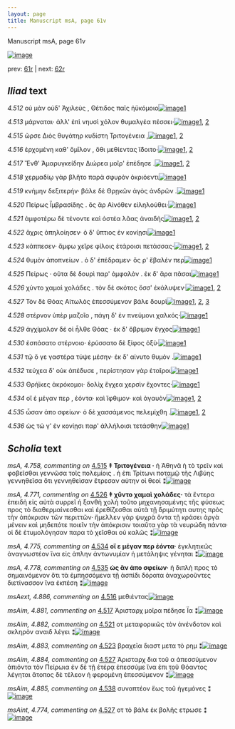 ```yaml
---
layout: page
title: Manuscript msA, page 61v
---
```


Manuscript msA, page 61v

[![image](http://www.homermultitext.org/iipsrv?OBJ=IIP,1.0&FIF=/project/homer/pyramidal/deepzoom/hmt/vaimg/2017a/VA061VN_0563.tif&WID=100&CVT=JPEG)](http://www.homermultitext.org/ict2/?urn=urn:cite2:hmt:vaimg.2017a:VA061VN_0563)

prev:  [61r](../61r/) | next:  [62r](../62r/)

## *Iliad* text

*4.512* <a id="4.512"/> οὐ μὰν οὐδ' Ἀχιλεὺς , Θέτιδος παῖς ἠϋκόμοιο[![image](http://www.homermultitext.org/iipsrv?OBJ=IIP,1.0&FIF=/project/homer/pyramidal/deepzoom/hmt/vaimg/2017a/VA061VN_0563.tif&RGN=0.4545,0.2307,0.4044,0.0285&WID=1000&CVT=JPEG)](http://www.homermultitext.org/ict2/?urn=urn:cite2:hmt:vaimg.2017a:VA061VN_0563@0.4545,0.2307,0.4044,0.0285)[1](#msA_4.784)

*4.513* <a id="4.513"/> μάρναται· ἀλλ' ἐπὶ νηυσὶ χόλον θυμαλγέα πέσσει·[![image](http://www.homermultitext.org/iipsrv?OBJ=IIP,1.0&FIF=/project/homer/pyramidal/deepzoom/hmt/vaimg/2017a/VA061VN_0563.tif&RGN=0.4555,0.2524,0.4044,0.0285&WID=1000&CVT=JPEG)](http://www.homermultitext.org/ict2/?urn=urn:cite2:hmt:vaimg.2017a:VA061VN_0563@0.4555,0.2524,0.4044,0.0285)[1](#msA_4.784), [2](#msAim_4.880)

*4.515* <a id="4.515"/> ῶρσε Διὸς θυγάτηρ κυδίστη Τριτογένεια ,[![image](http://www.homermultitext.org/iipsrv?OBJ=IIP,1.0&FIF=/project/homer/pyramidal/deepzoom/hmt/vaimg/2017a/VA061VN_0563.tif&RGN=0.4615,0.287,0.3544,0.0308&WID=1000&CVT=JPEG)](http://www.homermultitext.org/ict2/?urn=urn:cite2:hmt:vaimg.2017a:VA061VN_0563@0.4615,0.287,0.3544,0.0308)[1](#msA_4.758), [2](#msA_4.784)

*4.516* <a id="4.516"/> ἐρχομένη καθ' ὅμῑλον , ὅθι μεθίεντας ἴ̈δοιτο·[![image](http://www.homermultitext.org/iipsrv?OBJ=IIP,1.0&FIF=/project/homer/pyramidal/deepzoom/hmt/vaimg/2017a/VA061VN_0563.tif&RGN=0.4665,0.3058,0.3844,0.0308&WID=1000&CVT=JPEG)](http://www.homermultitext.org/ict2/?urn=urn:cite2:hmt:vaimg.2017a:VA061VN_0563@0.4665,0.3058,0.3844,0.0308)[1](#msA_4.784), [2](#msAext_4.886)

*4.517* <a id="4.517"/> Ἔνθ' Ἀμαρυγκείδην Διώρεα μοῖρ' ἐπέδησε .[![image](http://www.homermultitext.org/iipsrv?OBJ=IIP,1.0&FIF=/project/homer/pyramidal/deepzoom/hmt/vaimg/2017a/VA061VN_0563.tif&RGN=0.4655,0.3238,0.3724,0.0308&WID=1000&CVT=JPEG)](http://www.homermultitext.org/ict2/?urn=urn:cite2:hmt:vaimg.2017a:VA061VN_0563@0.4655,0.3238,0.3724,0.0308)[1](#msAim_4.881), [2](#msA_4.784)

*4.518* <a id="4.518"/> χερμαδίῳ γὰρ βλῆτο παρὰ σφυρὸν ὀκριόεντι[![image](http://www.homermultitext.org/iipsrv?OBJ=IIP,1.0&FIF=/project/homer/pyramidal/deepzoom/hmt/vaimg/2017a/VA061VN_0563.tif&RGN=0.4595,0.3441,0.3944,0.0285&WID=1000&CVT=JPEG)](http://www.homermultitext.org/ict2/?urn=urn:cite2:hmt:vaimg.2017a:VA061VN_0563@0.4595,0.3441,0.3944,0.0285)[1](#msA_4.784)

*4.519* <a id="4.519"/> κνήμην δεξιτερήν· βάλε δὲ Θρῃκῶν ἀγὸς ἀνδρῶν .[![image](http://www.homermultitext.org/iipsrv?OBJ=IIP,1.0&FIF=/project/homer/pyramidal/deepzoom/hmt/vaimg/2017a/VA061VN_0563.tif&RGN=0.4675,0.3621,0.4144,0.0301&WID=1000&CVT=JPEG)](http://www.homermultitext.org/ict2/?urn=urn:cite2:hmt:vaimg.2017a:VA061VN_0563@0.4675,0.3621,0.4144,0.0301)[1](#msA_4.784)

*4.520* <a id="4.520"/> Πείρως Ϊμβρασίδης . ὃς ἂρ Αἰνόθεν εἰληλούθει·[![image](http://www.homermultitext.org/iipsrv?OBJ=IIP,1.0&FIF=/project/homer/pyramidal/deepzoom/hmt/vaimg/2017a/VA061VN_0563.tif&RGN=0.4635,0.3817,0.4044,0.0301&WID=1000&CVT=JPEG)](http://www.homermultitext.org/ict2/?urn=urn:cite2:hmt:vaimg.2017a:VA061VN_0563@0.4635,0.3817,0.4044,0.0301)[1](#msA_4.784)

*4.521* <a id="4.521"/> ἀμφοτέρω δὲ τένοντε καὶ ὀστέα λᾶας ἀναιδὴς[![image](http://www.homermultitext.org/iipsrv?OBJ=IIP,1.0&FIF=/project/homer/pyramidal/deepzoom/hmt/vaimg/2017a/VA061VN_0563.tif&RGN=0.4565,0.3989,0.4084,0.0331&WID=1000&CVT=JPEG)](http://www.homermultitext.org/ict2/?urn=urn:cite2:hmt:vaimg.2017a:VA061VN_0563@0.4565,0.3989,0.4084,0.0331)[1](#msA_4.784), [2](#msAim_4.882)

*4.522* <a id="4.522"/> ἄχρις ἀπηλοίησεν· ὁ δ' ὕπτιος ἐν κονίῃσι[![image](http://www.homermultitext.org/iipsrv?OBJ=IIP,1.0&FIF=/project/homer/pyramidal/deepzoom/hmt/vaimg/2017a/VA061VN_0563.tif&RGN=0.4635,0.4185,0.3864,0.0331&WID=1000&CVT=JPEG)](http://www.homermultitext.org/ict2/?urn=urn:cite2:hmt:vaimg.2017a:VA061VN_0563@0.4635,0.4185,0.3864,0.0331)[1](#msA_4.784)

*4.523* <a id="4.523"/> κάππεσεν· ἄμφω χεῖρε φίλοις ἑτάροισι πετάσσας·[![image](http://www.homermultitext.org/iipsrv?OBJ=IIP,1.0&FIF=/project/homer/pyramidal/deepzoom/hmt/vaimg/2017a/VA061VN_0563.tif&RGN=0.4665,0.4335,0.4144,0.0361&WID=1000&CVT=JPEG)](http://www.homermultitext.org/ict2/?urn=urn:cite2:hmt:vaimg.2017a:VA061VN_0563@0.4665,0.4335,0.4144,0.0361)[1](#msA_4.784), [2](#msAim_4.883)

*4.524* <a id="4.524"/> θυμὸν ἀποπνείων . ὁ δ' ἐπέδραμεν· ὅς ρ' ἔβαλέν περ[![image](http://www.homermultitext.org/iipsrv?OBJ=IIP,1.0&FIF=/project/homer/pyramidal/deepzoom/hmt/vaimg/2017a/VA061VN_0563.tif&RGN=0.4635,0.4523,0.4224,0.0361&WID=1000&CVT=JPEG)](http://www.homermultitext.org/ict2/?urn=urn:cite2:hmt:vaimg.2017a:VA061VN_0563@0.4635,0.4523,0.4224,0.0361)[1](#msA_4.784)

*4.525* <a id="4.525"/> Πείρως · οῦτα δὲ δουρὶ παρ' ὀμφαλὸν . ἐκ δ' ἄρα πᾶσαι[![image](http://www.homermultitext.org/iipsrv?OBJ=IIP,1.0&FIF=/project/homer/pyramidal/deepzoom/hmt/vaimg/2017a/VA061VN_0563.tif&RGN=0.4605,0.4718,0.4274,0.0331&WID=1000&CVT=JPEG)](http://www.homermultitext.org/ict2/?urn=urn:cite2:hmt:vaimg.2017a:VA061VN_0563@0.4605,0.4718,0.4274,0.0331)[1](#msA_4.784)

*4.526* <a id="4.526"/> χύντο χαμαὶ χολάδες . τὸν δὲ σκότος ὄσσ' ἐκάλυψεν·[![image](http://www.homermultitext.org/iipsrv?OBJ=IIP,1.0&FIF=/project/homer/pyramidal/deepzoom/hmt/vaimg/2017a/VA061VN_0563.tif&RGN=0.4595,0.4884,0.4364,0.0398&WID=1000&CVT=JPEG)](http://www.homermultitext.org/ict2/?urn=urn:cite2:hmt:vaimg.2017a:VA061VN_0563@0.4595,0.4884,0.4364,0.0398)[1](#msA_4.784), [2](#msA_4.771)

*4.527* <a id="4.527"/> Τὸν δὲ Θόας Αἰτωλὸς ἐπεσσύμενον βάλε δουρὶ[![image](http://www.homermultitext.org/iipsrv?OBJ=IIP,1.0&FIF=/project/homer/pyramidal/deepzoom/hmt/vaimg/2017a/VA061VN_0563.tif&RGN=0.4595,0.5086,0.4114,0.0346&WID=1000&CVT=JPEG)](http://www.homermultitext.org/ict2/?urn=urn:cite2:hmt:vaimg.2017a:VA061VN_0563@0.4595,0.5086,0.4114,0.0346)[1](#msAint_4.774), [2](#msA_4.784), [3](#msAim_4.884)

*4.528* <a id="4.528"/> στέρνον ὑπὲρ μαζοῖο , πάγη δ' ἐν πνεύμονι χαλκός·[![image](http://www.homermultitext.org/iipsrv?OBJ=IIP,1.0&FIF=/project/homer/pyramidal/deepzoom/hmt/vaimg/2017a/VA061VN_0563.tif&RGN=0.4715,0.5244,0.4254,0.0391&WID=1000&CVT=JPEG)](http://www.homermultitext.org/ict2/?urn=urn:cite2:hmt:vaimg.2017a:VA061VN_0563@0.4715,0.5244,0.4254,0.0391)[1](#msA_4.784)

*4.529* <a id="4.529"/> ἀγχίμολον δέ οἱ ἦλθε Θόας · ἐκ δ' ὄβριμον ἔγχος[![image](http://www.homermultitext.org/iipsrv?OBJ=IIP,1.0&FIF=/project/homer/pyramidal/deepzoom/hmt/vaimg/2017a/VA061VN_0563.tif&RGN=0.4675,0.5447,0.4164,0.0391&WID=1000&CVT=JPEG)](http://www.homermultitext.org/ict2/?urn=urn:cite2:hmt:vaimg.2017a:VA061VN_0563@0.4675,0.5447,0.4164,0.0391)[1](#msA_4.784)

*4.530* <a id="4.530"/> ἐσπάσατο στέρνοιο· ἐρύσσατο δὲ ξίφος ὀξὺ·[![image](http://www.homermultitext.org/iipsrv?OBJ=IIP,1.0&FIF=/project/homer/pyramidal/deepzoom/hmt/vaimg/2017a/VA061VN_0563.tif&RGN=0.4695,0.5635,0.3854,0.0353&WID=1000&CVT=JPEG)](http://www.homermultitext.org/ict2/?urn=urn:cite2:hmt:vaimg.2017a:VA061VN_0563@0.4695,0.5635,0.3854,0.0353)[1](#msA_4.784)

*4.531* <a id="4.531"/> τῷ ὅ γε γαστέρα τύψε μέσην· ἐκ δ' αίνυτο θυμὸν .[![image](http://www.homermultitext.org/iipsrv?OBJ=IIP,1.0&FIF=/project/homer/pyramidal/deepzoom/hmt/vaimg/2017a/VA061VN_0563.tif&RGN=0.4665,0.5838,0.4144,0.0353&WID=1000&CVT=JPEG)](http://www.homermultitext.org/ict2/?urn=urn:cite2:hmt:vaimg.2017a:VA061VN_0563@0.4665,0.5838,0.4144,0.0353)[1](#msA_4.784)

*4.532* <a id="4.532"/> τεύχεα δ' οὐκ ἀπέδυσε , περίστησαν γὰρ ἑταῖροι[![image](http://www.homermultitext.org/iipsrv?OBJ=IIP,1.0&FIF=/project/homer/pyramidal/deepzoom/hmt/vaimg/2017a/VA061VN_0563.tif&RGN=0.4675,0.6026,0.4124,0.0391&WID=1000&CVT=JPEG)](http://www.homermultitext.org/ict2/?urn=urn:cite2:hmt:vaimg.2017a:VA061VN_0563@0.4675,0.6026,0.4124,0.0391)[1](#msA_4.784)

*4.533* <a id="4.533"/> Θρήϊκες ἀκρόκομοι· δολὶχ ἔγχεα χερσὶν ἔχοντες·[![image](http://www.homermultitext.org/iipsrv?OBJ=IIP,1.0&FIF=/project/homer/pyramidal/deepzoom/hmt/vaimg/2017a/VA061VN_0563.tif&RGN=0.4705,0.6221,0.4144,0.0383&WID=1000&CVT=JPEG)](http://www.homermultitext.org/ict2/?urn=urn:cite2:hmt:vaimg.2017a:VA061VN_0563@0.4705,0.6221,0.4144,0.0383)[1](#msA_4.784)

*4.534* <a id="4.534"/> οἵ ἑ μέγαν περ , ἐόντα· καὶ ἴφθιμον· καὶ ἀγαυὸν[![image](http://www.homermultitext.org/iipsrv?OBJ=IIP,1.0&FIF=/project/homer/pyramidal/deepzoom/hmt/vaimg/2017a/VA061VN_0563.tif&RGN=0.4715,0.6401,0.4084,0.0353&WID=1000&CVT=JPEG)](http://www.homermultitext.org/ict2/?urn=urn:cite2:hmt:vaimg.2017a:VA061VN_0563@0.4715,0.6401,0.4084,0.0353)[1](#msA_4.784), [2](#msA_4.775)

*4.535* <a id="4.535"/> ὦσαν ἀπο σφείων· ὁ δὲ χασσάμενος πελεμίχθη .[![image](http://www.homermultitext.org/iipsrv?OBJ=IIP,1.0&FIF=/project/homer/pyramidal/deepzoom/hmt/vaimg/2017a/VA061VN_0563.tif&RGN=0.4575,0.6582,0.4394,0.0361&WID=1000&CVT=JPEG)](http://www.homermultitext.org/ict2/?urn=urn:cite2:hmt:vaimg.2017a:VA061VN_0563@0.4575,0.6582,0.4394,0.0361)[1](#msA_4.784), [2](#msA_4.778)

*4.536* <a id="4.536"/> ὡς τώ γ' ἐν κονίῃσι παρ' ἀλλήλοισι τετάσθην[![image](http://www.homermultitext.org/iipsrv?OBJ=IIP,1.0&FIF=/project/homer/pyramidal/deepzoom/hmt/vaimg/2017a/VA061VN_0563.tif&RGN=0.4645,0.6792,0.3944,0.0361&WID=1000&CVT=JPEG)](http://www.homermultitext.org/ict2/?urn=urn:cite2:hmt:vaimg.2017a:VA061VN_0563@0.4645,0.6792,0.3944,0.0361)[1](#msA_4.784)

## *Scholia* text

*msA, 4.758, commenting on* [4.515](#4.515)  <a id="msA_4.758"/> **‡ Τριτογένεια ·** ἡ Ἀθηνᾶ ἡ τὸ τρεῖν καὶ φοβεῖσθαι γεννῶσα τοῖς πολεμίοις . ἡ ἐπι Τρίτωνι ποταμῷ τῆς Λιβύης γεννηθεῖσα ὅτι γεννηθεὶσαν ἔτρεσαν αὐτην οἱ θεοί ⁑[![image](http://www.homermultitext.org/iipsrv?OBJ=IIP,1.0&FIF=/project/homer/pyramidal/deepzoom/hmt/vaimg/2017a/VA061VN_0563.tif&RGN=0.20781135,0.12641770,0.66543847,0.03900415&WID=1000&CVT=JPEG)](http://www.homermultitext.org/ict2/?urn=urn:cite2:hmt:vaimg.2017a:VA061VN_0563@0.20781135,0.12641770,0.66543847,0.03900415)

*msA, 4.771, commenting on* [4.526](#4.526)  <a id="msA_4.771"/> **‡ χῦντο χαμαὶ χολάδες·** τὰ ἔντερα ἐπειδὴ εἰς αὐτὰ συρρεῖ ἡ ξανθὴ χολὴ τοῦτο μηχανησαμένης τῆς φύσεως προς τὸ διαθερμαίνεσθαι καὶ ἐρεθίζεσθαι αὐτὰ τῇ δριμύτητι αυτης πρὸς τὴν ἀπόκρισιν τῶν περιττῶν· ἤμελλεν γὰρ ψυχρὰ ὄντα τῇ κράσει ἀργὰ μένειν καὶ μηδεπότε ποιεῖν τὴν ἀπόκρισιν τοιαῦτα γὰρ τὰ νευρώδη πάντα· οἱ δὲ ἐτυμολόγησαν παρα τὸ χεῖσθαι οὐ καλῶς ⁑[![image](http://www.homermultitext.org/iipsrv?OBJ=IIP,1.0&FIF=/project/homer/pyramidal/deepzoom/hmt/vaimg/2017a/VA061VN_0563.tif&RGN=0.19123066,0.51065007,0.20928519,0.13720609&WID=1000&CVT=JPEG)](http://www.homermultitext.org/ict2/?urn=urn:cite2:hmt:vaimg.2017a:VA061VN_0563@0.19123066,0.51065007,0.20928519,0.13720609)

*msA, 4.775, commenting on* [4.534](#4.534)  <a id="msA_4.775"/> **οἵ ε μέγαν περ ἐόντα·** ἐγκλητικῶς ἀναγνωστέον ἵνα εἰς ἁπλην ἀντωνυμίαν ἡ μετάληψις γένηται ⁑[![image](http://www.homermultitext.org/iipsrv?OBJ=IIP,1.0&FIF=/project/homer/pyramidal/deepzoom/hmt/vaimg/2017a/VA061VN_0563.tif&RGN=0.19896831,0.64370678,0.20228445,0.04287690&WID=1000&CVT=JPEG)](http://www.homermultitext.org/ict2/?urn=urn:cite2:hmt:vaimg.2017a:VA061VN_0563@0.19896831,0.64370678,0.20228445,0.04287690)

*msA, 4.778, commenting on* [4.535](#4.535)  <a id="msA_4.778"/> **ὠς ἂν ἀπο σφείων·** ἡ διπλὴ προς τὸ σημαινόμενον ὅτι τὰ ἐμπησσόμενα τῇ ἀσπίδι δόρατα ἀναχωροῦντες διετίνασσον ἵνα ἐκπέση ⁑[![image](http://www.homermultitext.org/iipsrv?OBJ=IIP,1.0&FIF=/project/homer/pyramidal/deepzoom/hmt/vaimg/2017a/VA061VN_0563.tif&RGN=0.20560059,0.68215768,0.20965365,0.05975104&WID=1000&CVT=JPEG)](http://www.homermultitext.org/ict2/?urn=urn:cite2:hmt:vaimg.2017a:VA061VN_0563@0.20560059,0.68215768,0.20965365,0.05975104)

*msAext, 4.886, commenting on* [4.516](#4.516)  <a id="msAext_4.886"/> μεθιέντας[![image](http://www.homermultitext.org/iipsrv?OBJ=IIP,1.0&FIF=/project/homer/pyramidal/deepzoom/hmt/vaimg/2017a/VA061VN_0563.tif&RGN=0.14240973,0.32406639,0.04753132,0.01341632&WID=1000&CVT=JPEG)](http://www.homermultitext.org/ict2/?urn=urn:cite2:hmt:vaimg.2017a:VA061VN_0563@0.14240973,0.32406639,0.04753132,0.01341632)

*msAim, 4.881, commenting on* [4.517](#4.517)  <a id="msAim_4.881"/> Ἀρισταρχ μοῖρα πέδησε Ϊα ⁑[![image](http://www.homermultitext.org/iipsrv?OBJ=IIP,1.0&FIF=/project/homer/pyramidal/deepzoom/hmt/vaimg/2017a/VA061VN_0563.tif&RGN=0.41083272,0.33360996,0.05895357,0.02655602&WID=1000&CVT=JPEG)](http://www.homermultitext.org/ict2/?urn=urn:cite2:hmt:vaimg.2017a:VA061VN_0563@0.41083272,0.33360996,0.05895357,0.02655602)

*msAim, 4.882, commenting on* [4.521](#4.521)  <a id="msAim_4.882"/> οτ μεταφορικῶς τὸν ἀνένδοτον καὶ σκληρὸν αναιδ λέγει ⁑[![image](http://www.homermultitext.org/iipsrv?OBJ=IIP,1.0&FIF=/project/homer/pyramidal/deepzoom/hmt/vaimg/2017a/VA061VN_0563.tif&RGN=0.39904200,0.41134163,0.06226971,0.04287690&WID=1000&CVT=JPEG)](http://www.homermultitext.org/ict2/?urn=urn:cite2:hmt:vaimg.2017a:VA061VN_0563@0.39904200,0.41134163,0.06226971,0.04287690)

*msAim, 4.883, commenting on* [4.523](#4.523)  <a id="msAim_4.883"/> βραχεῖα διαστ μετα τὸ ρημ ⁑[![image](http://www.homermultitext.org/iipsrv?OBJ=IIP,1.0&FIF=/project/homer/pyramidal/deepzoom/hmt/vaimg/2017a/VA061VN_0563.tif&RGN=0.40272660,0.45228216,0.05858511,0.02793914&WID=1000&CVT=JPEG)](http://www.homermultitext.org/ict2/?urn=urn:cite2:hmt:vaimg.2017a:VA061VN_0563@0.40272660,0.45228216,0.05858511,0.02793914)

*msAim, 4.884, commenting on* [4.527](#4.527)  <a id="msAim_4.884"/> Ἀρισταρχ δια τοῦ α ἀπεσσύμενον ἀπιόντα τὸν Πείρωια ἐν δὲ τῇ ἑτέρᾳ ἑπεσσύμε ἵνα ἐπι τοῦ Θόαντος λέγηται ἄτοπος δὲ τέλεον ἡ φερομένη ἐπεσσύμενον ⁑[![image](http://www.homermultitext.org/iipsrv?OBJ=IIP,1.0&FIF=/project/homer/pyramidal/deepzoom/hmt/vaimg/2017a/VA061VN_0563.tif&RGN=0.40493736,0.52392808,0.06300663,0.09322268&WID=1000&CVT=JPEG)](http://www.homermultitext.org/ict2/?urn=urn:cite2:hmt:vaimg.2017a:VA061VN_0563@0.40493736,0.52392808,0.06300663,0.09322268)

*msAim, 4.885, commenting on* [4.538](#4.538)  <a id="msAim_4.885"/> συναπτέον ἕως τοῦ ἡγεμόνες ⁑[![image](http://www.homermultitext.org/iipsrv?OBJ=IIP,1.0&FIF=/project/homer/pyramidal/deepzoom/hmt/vaimg/2017a/VA061VN_0563.tif&RGN=0.42704495,0.69488243,0.04126750,0.03264177&WID=1000&CVT=JPEG)](http://www.homermultitext.org/ict2/?urn=urn:cite2:hmt:vaimg.2017a:VA061VN_0563@0.42704495,0.69488243,0.04126750,0.03264177)

*msAint, 4.774, commenting on* [4.527](#4.527)  <a id="msAint_4.774"/> οτ τὸ βάλε ἐκ βολῆς ετρωσε ⁑[![image](http://www.homermultitext.org/iipsrv?OBJ=IIP,1.0&FIF=/project/homer/pyramidal/deepzoom/hmt/vaimg/2017a/VA061VN_0563.tif&RGN=0.86477524,0.51244813,0.02763449,0.01811895&WID=1000&CVT=JPEG)](http://www.homermultitext.org/ict2/?urn=urn:cite2:hmt:vaimg.2017a:VA061VN_0563@0.86477524,0.51244813,0.02763449,0.01811895)